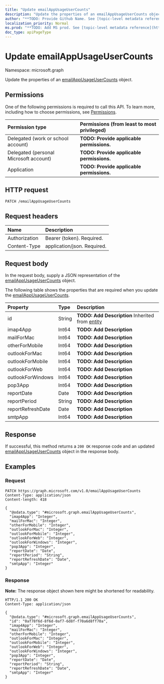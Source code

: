 ```yaml
---
title: "Update emailAppUsageUserCounts"
description: "Update the properties of an emailAppUsageUserCounts object."
author: "**TODO: Provide Github Name. See [topic-level metadata reference](https://msgo.azurewebsites.net/add/document/guidelines/metadata.html#topic-level-metadata)**"
localization_priority: Normal
ms.prod: "**TODO: Add MS prod. See [topic-level metadata reference](https://msgo.azurewebsites.net/add/document/guidelines/metadata.html#topic-level-metadata)**"
doc_type: apiPageType
---
```


# Update emailAppUsageUserCounts
Namespace: microsoft.graph



Update the properties of an [emailAppUsageUserCounts](../resources/emailappusageusercounts.md) object.

## Permissions
One of the following permissions is required to call this API. To learn more, including how to choose permissions, see [Permissions](/graph/permissions-reference).

|Permission type|Permissions (from least to most privileged)|
|:---|:---|
|Delegated (work or school account)|**TODO: Provide applicable permissions.**|
|Delegated (personal Microsoft account)|**TODO: Provide applicable permissions.**|
|Application|**TODO: Provide applicable permissions.**|

## HTTP request

<!-- {
  "blockType": "ignored"
}
-->
``` http
PATCH /emailAppUsageUserCounts
```

## Request headers
|Name|Description|
|:---|:---|
|Authorization|Bearer {token}. Required.|
|Content-Type|application/json. Required.|

## Request body
In the request body, supply a JSON representation of the [emailAppUsageUserCounts](../resources/emailappusageusercounts.md) object.

The following table shows the properties that are required when you update the [emailAppUsageUserCounts](../resources/emailappusageusercounts.md).

|Property|Type|Description|
|:---|:---|:---|
|id|String|**TODO: Add Description** Inherited from [entity](../resources/entity.md)|
|imap4App|Int64|**TODO: Add Description**|
|mailForMac|Int64|**TODO: Add Description**|
|otherForMobile|Int64|**TODO: Add Description**|
|outlookForMac|Int64|**TODO: Add Description**|
|outlookForMobile|Int64|**TODO: Add Description**|
|outlookForWeb|Int64|**TODO: Add Description**|
|outlookForWindows|Int64|**TODO: Add Description**|
|pop3App|Int64|**TODO: Add Description**|
|reportDate|Date|**TODO: Add Description**|
|reportPeriod|String|**TODO: Add Description**|
|reportRefreshDate|Date|**TODO: Add Description**|
|smtpApp|Int64|**TODO: Add Description**|



## Response

If successful, this method returns a `200 OK` response code and an updated [emailAppUsageUserCounts](../resources/emailappusageusercounts.md) object in the response body.

## Examples

### Request
<!-- {
  "blockType": "request",
  "name": "update_emailappusageusercounts"
}
-->
``` http
PATCH https://graph.microsoft.com/v1.0/emailAppUsageUserCounts
Content-Type: application/json
Content-length: 418

{
  "@odata.type": "#microsoft.graph.emailAppUsageUserCounts",
  "imap4App": "Integer",
  "mailForMac": "Integer",
  "otherForMobile": "Integer",
  "outlookForMac": "Integer",
  "outlookForMobile": "Integer",
  "outlookForWeb": "Integer",
  "outlookForWindows": "Integer",
  "pop3App": "Integer",
  "reportDate": "Date",
  "reportPeriod": "String",
  "reportRefreshDate": "Date",
  "smtpApp": "Integer"
}
```


### Response
**Note:** The response object shown here might be shortened for readability.
<!-- {
  "blockType": "response",
  "truncated": true
}
-->
``` http
HTTP/1.1 200 OK
Content-Type: application/json

{
  "@odata.type": "#microsoft.graph.emailAppUsageUserCounts",
  "id": "0af78f6d-8f6d-0af7-6d8f-f70a6d8ff70a",
  "imap4App": "Integer",
  "mailForMac": "Integer",
  "otherForMobile": "Integer",
  "outlookForMac": "Integer",
  "outlookForMobile": "Integer",
  "outlookForWeb": "Integer",
  "outlookForWindows": "Integer",
  "pop3App": "Integer",
  "reportDate": "Date",
  "reportPeriod": "String",
  "reportRefreshDate": "Date",
  "smtpApp": "Integer"
}
```

